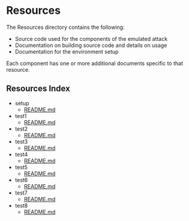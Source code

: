 # Resources

The Resources directory contains the following:

* Source code used for the components of the emulated attack
* Documentation on building source code and details on usage
* Documentation for the environment setup

Each component has one or more additional documents specific to that resource.

## Resources Index

* setup
  * [README.md](./setup/README.md)
* test1
  * [README.md](./test1/README.md)
* test2
  * [README.md](./test2/README.md)
* test3
  * [README.md](./test3/README.md)
* test4
  * [README.md](./test4/README.md)
* test5
  * [README.md](./test5/README.md)
* test6
  * [README.md](./test6/README.md)
* test7
  * [README.md](./test7/README.md)
* test8
  * [README.md](./test8/README.md)
